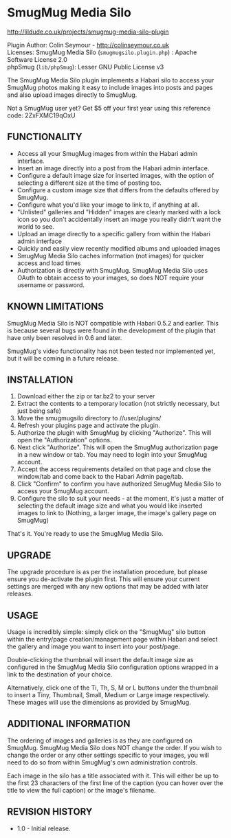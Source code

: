 SmugMug Media Silo
==================

http://lildude.co.uk/projects/smugmug-media-silo-plugin

Plugin Author: Colin Seymour - http://colinseymour.co.uk  
Licenses:  SmugMug Media Silo (`smugmugsilo.plugin.php`) : Apache Software License 2.0  
           phpSmug (`lib/phpSmug`): Lesser GNU Public License v3  

The SmugMug Media Silo plugin implements a Habari silo to access your SmugMug photos
making it easy to include images into posts and pages and also upload images
directly to SmugMug.

Not a SmugMug user yet?  Get $5 off your first year using this reference code: 2ZxFXMC19qOxU

FUNCTIONALITY
-------------

* Access all your SmugMug images from within the Habari admin interface.
* Insert an image directly into a post from the Habari admin interface.
* Configure a default image size for inserted images, with the option of selecting 
  a different size at the time of posting too.
* Configure a custom image size that differs from the defaults offered by SmugMug.
* Configure what you'd like your image to link to, if anything at all.
* "Unlisted" galleries and "Hidden" images are clearly marked with a lock icon so you 
  don't accidentally insert an image you really didn't want the world to see.
* Upload an image directly to a specific gallery from within the Habari admin interface
* Quickly and easily view recently modified albums and uploaded images
* SmugMug Media Silo caches information (not images) for quicker access and load times
* Authorization is directly with SmugMug. SmugMug Media Silo uses OAuth to obtain access 
  to your images, so does NOT require your username or password.


KNOWN LIMITATIONS
-----------------

SmugMug Media Silo is NOT compatible with Habari 0.5.2 and earlier. This is because
several bugs were found in the development of the plugin that have only been resolved
in 0.6 and later.

SmugMug's video functionality has not been tested nor implemented yet, but it will be
coming in a future release.


INSTALLATION
------------

1. Download either the zip or tar.bz2 to your server
2. Extract the contents to a temporary location (not strictly necessary, but just being safe)
3. Move the smugmugsilo directory to /<path to habari>/user/plugins/
4. Refresh your plugins page and activate the plugin.
5. Authorize the plugin with SmugMug by clicking "Authorize". This will open
   the "Authorization" options.
6. Next click "Authorize". This will open the SmugMug authorization page in a
   new window or tab. You may need to login into your SmugMug account.
7. Accept the access requirements detailed on that page and close the window/tab
   and come back to the Habari Admin page/tab.
8. Click "Confirm" to confirm you have authorized SmugMug Media Silo to access your SmugMug account.
9. Configure the silo to suit your needs - at the moment, it's just a matter of
   selecting the default image size and what you would like inserted images to
   link to (Nothing, a larger image, the image's gallery page on SmugMug)

That's it. You're ready to use the SmugMug Media Silo.


UPGRADE
-------

The upgrade procedure is as per the installation procedure, but please ensure you
de-activate the plugin first.  This will ensure your current settings are merged
with any new options that may be added with later releases.


USAGE
-----

Usage is incredibly simple: simply click on the "SmugMug" silo button within the
entry/page creation/management page within Habari and select the gallery and image
you want to insert into your post/page.

Double-clicking the thumbnail will insert the default image size as configured in
the SmugMug Media Silo configuration options wrapped in a link to the destination
of your choice.

Alternatively, click one of the Ti, Th, S, M or L buttons under the thumbnail to insert a
Tiny, Thumbnail, Small, Medium or Large image respectively. These images will use the
dimensions as provided by SmugMug.


ADDITIONAL INFORMATION
----------------------

The ordering of images and galleries is as they are configured on SmugMug. SmugMug Media Silo
does NOT change the order. If you wish to change the order or any other settings specific to
your images, you will need to do so from within SmugMug's own administration controls.

Each image in the silo has a title associated with it. This will either be up to the first
23 characters of the first line of the caption (you can hover over the title to
view the full caption) or the image's filename.


REVISION HISTORY
----------------

* 1.0		- Initial release.

